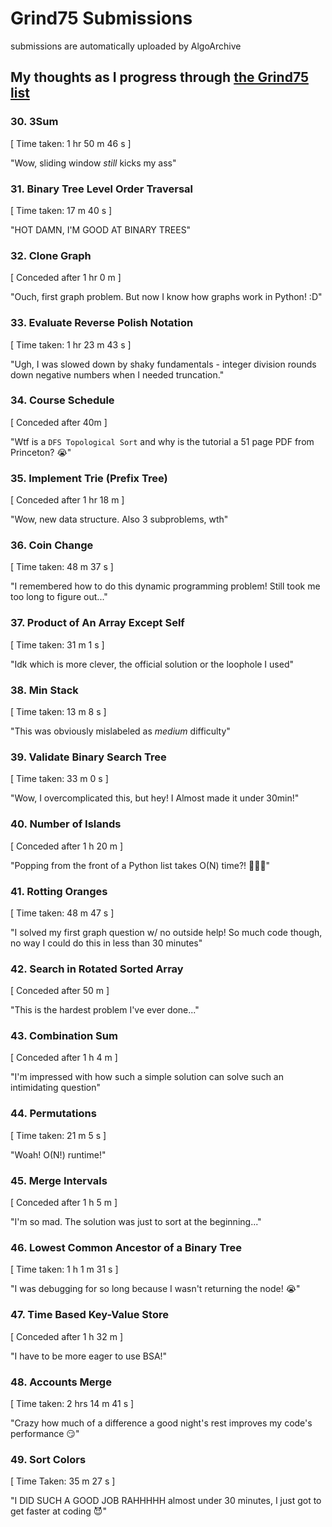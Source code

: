 # Grind75 Submissions
submissions are automatically uploaded by AlgoArchive

## My thoughts as I progress through [the Grind75 list](https://www.techinterviewhandbook.org/grind75/?weeks=4&hours=16&grouping=none)

### 30. 3Sum
[ Time taken: 1 hr 50 m 46 s ]

"Wow, sliding window *still* kicks my ass"

### 31. Binary Tree Level Order Traversal
[ Time taken: 17 m 40 s ]

"HOT DAMN, I'M GOOD AT BINARY TREES"

### 32. Clone Graph
[ Conceded after 1 hr 0 m ]

"Ouch, first graph problem. But now I know how graphs work in Python! :D"

### 33. Evaluate Reverse Polish Notation
[ Time taken: 1 hr 23 m 43 s ]

"Ugh, I was slowed down by shaky fundamentals - integer division rounds down negative numbers when I needed truncation."

### 34. Course Schedule
[ Conceded after 40m ]

"Wtf is a `DFS Topological Sort` and why is the tutorial a 51 page PDF from Princeton? 😭"

### 35. Implement Trie (Prefix Tree)
[ Conceded after 1 hr 18 m ]

"Wow, new data structure. Also 3 subproblems, wth"

### 36. Coin Change
[ Time taken: 48 m 37 s ]

"I remembered how to do this dynamic programming problem! Still took me too long to figure out..."

### 37. Product of An Array Except Self
[ Time taken: 31 m 1 s ]

"Idk which is more clever, the official solution or the loophole I used"

### 38. Min Stack
[ Time taken: 13 m 8 s ]

"This was obviously mislabeled as *medium* difficulty"

### 39. Validate Binary Search Tree
[ Time taken: 33 m 0 s ]

"Wow, I overcomplicated this, but hey! I Almost made it under 30min!"

### 40. Number of Islands
[ Conceded after 1 h 20 m ]

"Popping from the front of a Python list takes O(N) time?! 🤯🤦‍♂️"

### 41. Rotting Oranges
[ Time taken: 48 m 47 s ]

"I solved my first graph question w/ no outside help! So much code though, no way I could do this in less than 30 minutes"

### 42. Search in Rotated Sorted Array
[ Conceded after 50 m ]

"This is the hardest problem I've ever done..."

### 43. Combination Sum
[ Conceded after 1 h 4 m ]

"I'm impressed with how such a simple solution can solve such an intimidating question"

### 44. Permutations
[ Time taken: 21 m 5 s ]

"Woah! O(N!) runtime!"

### 45. Merge Intervals
[ Conceded after 1 h 5 m ]

"I'm so mad. The solution was just to sort at the beginning..."

### 46. Lowest Common Ancestor of a Binary Tree
[ Time taken: 1 h 1 m 31 s ]

"I was debugging for so long because I wasn't returning the node! 😭"

### 47. Time Based Key-Value Store
[ Conceded after 1 h 32 m ]

"I have to be more eager to use BSA!"

### 48. Accounts Merge
[ Time taken: 2 hrs 14 m 41 s ]

"Crazy how much of a difference a good night's rest improves my code's performance 😏"

### 49. Sort Colors
[ Time Taken: 35 m 27 s ]

"I DID SUCH A GOOD JOB RAHHHHH almost under 30 minutes, I just got to get faster at coding 😈"
